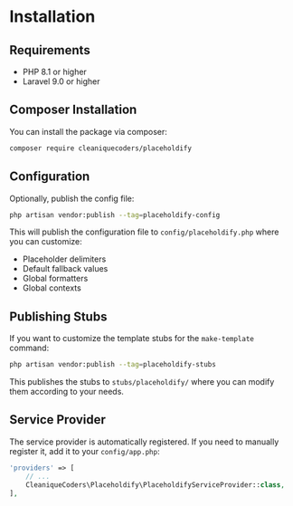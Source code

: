 # Installation

## Requirements

- PHP 8.1 or higher
- Laravel 9.0 or higher

## Composer Installation

You can install the package via composer:

```bash
composer require cleaniquecoders/placeholdify
```

## Configuration

Optionally, publish the config file:

```bash
php artisan vendor:publish --tag=placeholdify-config
```

This will publish the configuration file to `config/placeholdify.php` where you can customize:

- Placeholder delimiters
- Default fallback values
- Global formatters
- Global contexts

## Publishing Stubs

If you want to customize the template stubs for the `make-template` command:

```bash
php artisan vendor:publish --tag=placeholdify-stubs
```

This publishes the stubs to `stubs/placeholdify/` where you can modify them according to your needs.

## Service Provider

The service provider is automatically registered. If you need to manually register it, add it to your `config/app.php`:

```php
'providers' => [
    // ...
    CleaniqueCoders\Placeholdify\PlaceholdifyServiceProvider::class,
],
```

